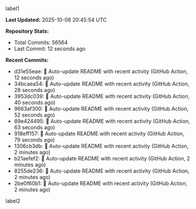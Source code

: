 
label1 
<!-- ACTIVITY_START -->
**Last Updated:** 2025-10-08 20:45:54 UTC

**Repository Stats:**
- Total Commits: 56564
- Last Commit: 12 seconds ago

**Recent Commits:**
- d31e55eae: 🤖 Auto-update README with recent activity (GitHub Action, 12 seconds ago)
- 34bcaea54: 🤖 Auto-update README with recent activity (GitHub Action, 28 seconds ago)
- 3953dc039: 🤖 Auto-update README with recent activity (GitHub Action, 40 seconds ago)
- 9663af300: 🤖 Auto-update README with recent activity (GitHub Action, 52 seconds ago)
- 89e424495: 🤖 Auto-update README with recent activity (GitHub Action, 63 seconds ago)
- 918eff157: 🤖 Auto-update README with recent activity (GitHub Action, 79 seconds ago)
- 1306cb3db: 🤖 Auto-update README with recent activity (GitHub Action, 2 minutes ago)
- b21aefef2: 🤖 Auto-update README with recent activity (GitHub Action, 2 minutes ago)
- 8255de236: 🤖 Auto-update README with recent activity (GitHub Action, 2 minutes ago)
- 2be0f60b1: 🤖 Auto-update README with recent activity (GitHub Action, 2 minutes ago)
<!-- ACTIVITY_END -->

label2
